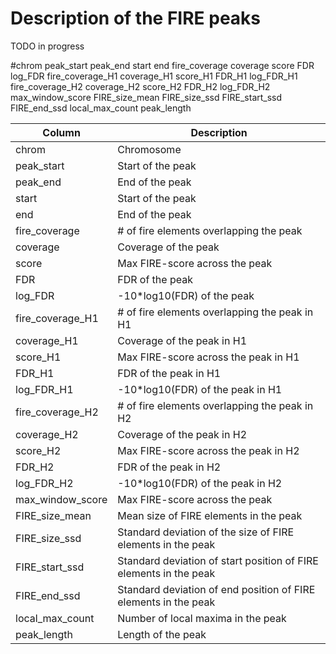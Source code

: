 # Description of the FIRE peaks

TODO in progress

#chrom peak_start peak_end start end fire_coverage coverage score FDR log_FDR fire_coverage_H1 coverage_H1 score_H1 FDR_H1 log_FDR_H1 fire_coverage_H2 coverage_H2 score_H2 FDR_H2 log_FDR_H2 max_window_score FIRE_size_mean FIRE_size_ssd FIRE_start_ssd FIRE_end_ssd local_max_count peak_length

| Column           | Description                                                       |
| ---------------- | ----------------------------------------------------------------- |
| chrom            | Chromosome                                                        |
| peak_start       | Start of the peak                                                 |
| peak_end         | End of the peak                                                   |
| start            | Start of the peak                                                 |
| end              | End of the peak                                                   |
| fire_coverage    | # of fire elements overlapping the peak                           |
| coverage         | Coverage of the peak                                              |
| score            | Max FIRE-score across the peak                                    |
| FDR              | FDR of the peak                                                   |
| log_FDR          | -10\*log10(FDR) of the peak                                       |
| fire_coverage_H1 | # of fire elements overlapping the peak in H1                     |
| coverage_H1      | Coverage of the peak in H1                                        |
| score_H1         | Max FIRE-score across the peak in H1                              |
| FDR_H1           | FDR of the peak in H1                                             |
| log_FDR_H1       | -10\*log10(FDR) of the peak in H1                                 |
| fire_coverage_H2 | # of fire elements overlapping the peak in H2                     |
| coverage_H2      | Coverage of the peak in H2                                        |
| score_H2         | Max FIRE-score across the peak in H2                              |
| FDR_H2           | FDR of the peak in H2                                             |
| log_FDR_H2       | -10\*log10(FDR) of the peak in H2                                 |
| max_window_score | Max FIRE-score across the peak                                    |
| FIRE_size_mean   | Mean size of FIRE elements in the peak                            |
| FIRE_size_ssd    | Standard deviation of the size of FIRE elements in the peak       |
| FIRE_start_ssd   | Standard deviation of start position of FIRE elements in the peak |
| FIRE_end_ssd     | Standard deviation of end position of FIRE elements in the peak   |
| local_max_count  | Number of local maxima in the peak                                |
| peak_length      | Length of the peak                                                |
